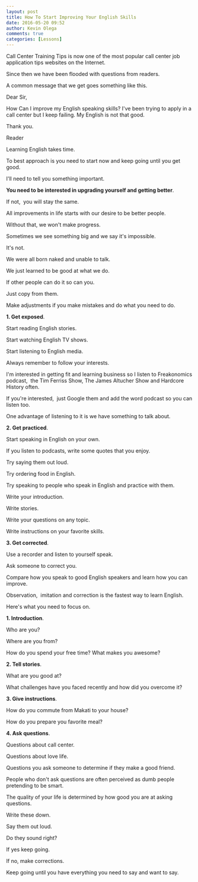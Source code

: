 ```yaml
---
layout: post
title: How To Start Improving Your English Skills
date: 2016-05-20 09:52
author: Kevin Olega
comments: true
categories: [Lessons]
---
```

Call Center Training Tips is now one of the most popular call center job application tips websites on the Internet. 

Since then we have been flooded with questions from readers. 

A common message that we get goes something like this.

Dear Sir,

How Can I improve my English speaking skills? I've been trying to apply in a call center but I keep failing. My English is not that good.

Thank you.

Reader

Learning English takes time.

To best approach is you need to start now and keep going until you get good.

I'll need to tell you something important. 

**You need to be interested in upgrading yourself and getting better**.  

If not,  you will stay the same. 

All improvements in life starts with our desire to be better people.  

Without that, we won't make progress.  

Sometimes we see something big and we say it's impossible.  

It's not.  

We were all born naked and unable to talk. 

We just learned to be good at what we do. 

If other people can do it so can you. 

Just copy from them. 

Make adjustments if you make mistakes and do what you need to do.

**1. Get exposed**. 

Start reading English stories. 

Start watching English TV shows.  

Start listening to English media.  

Always remember to follow your interests.  

I'm interested in getting fit and learning business so I listen to Freakonomics podcast,  the Tim Ferriss Show, The James Altucher Show and Hardcore History often. 

If you're interested,  just Google them and add the word podcast so you can listen too.  

One advantage of listening to it is we have something to talk about.

**2. Get practiced**.  

Start speaking in English on your own. 

If you listen to podcasts, write some quotes that you enjoy.  

Try saying them out loud.  

Try ordering food in English. 

Try speaking to people who speak in English and practice with them.  

Write your introduction.  

Write stories.  

Write your questions on any topic.

Write instructions on your favorite skills.

**3. Get corrected**. 

Use a recorder and listen to yourself speak.  

Ask someone to correct you.  

Compare how you speak to good English speakers and learn how you can improve.

Observation,  imitation and correction is the fastest way to learn English. 

Here's what you need to focus on. 

**1. Introduction**. 

Who are you? 

Where are you from? 

How do you spend your free time? What makes you awesome? 

**2. Tell stories**. 

What are you good at?  

What challenges have you faced recently and how did you overcome it? 

**3. Give instructions**. 

How do you commute from Makati to your house? 

How do you prepare you favorite meal? 

**4. Ask questions**. 

Questions about call center. 

Questions about love life. 

Questions you ask someone to determine if they make a good friend. 

People who don't ask questions are often perceived as dumb people pretending to be smart. 

The quality of your life is determined by how good you are at asking questions.

Write these down. 

Say them out loud. 

Do they sound right? 

If yes keep going. 

If no, make corrections. 

Keep going until you have everything you need to say and want to say.


